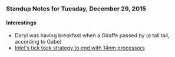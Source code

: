 ### Standup Notes for Tuesday, December 29, 2015


#### Interestings

* Daryl was having breakfast when a Giraffe passed by (a tall tail, according to Gabe)
* [Intel's tick tock strategy to end with 14nm processors](http://arstechnica.com/gadgets/2015/07/intel-confirms-tick-tock-shattering-kaby-lake-processor-as-moores-law-falters/) 
